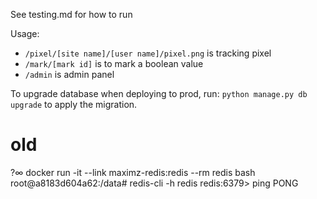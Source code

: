
See testing.md for how to run

Usage:

* `/pixel/[site name]/[user name]/pixel.png` is tracking pixel
* `/mark/[mark id]` is to mark a boolean value
* `/admin` is admin panel

To upgrade database when deploying to prod, run: `python manage.py db upgrade` to apply the migration.


# old
?∞ docker run -it --link maximz-redis:redis --rm redis bash
root@a8183d604a62:/data# redis-cli -h redis
redis:6379> ping
PONG